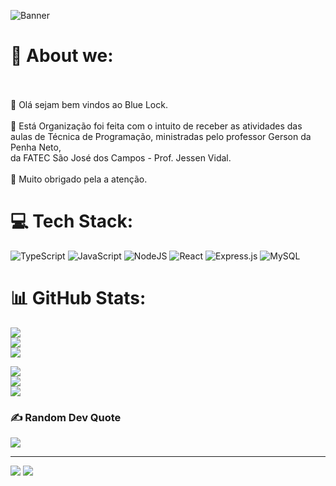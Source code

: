 ![Banner](https://user-images.githubusercontent.com/101107794/205475273-64dfe09b-ba53-4d24-9330-906da4281a5c.png)



# 💫 About we:
<br><br>👯  Olá sejam bem vindos ao Blue Lock.<br><br>🤝 Está Organização foi feita com o intuito de receber as atividades das aulas de Técnica de Programação,  ministradas pelo professor Gerson da Penha Neto, <br> da FATEC São José dos Campos - Prof. Jessen Vidal.<br><br>💬 Muito obrigado pela a atenção.<br>


# 💻 Tech Stack:
![TypeScript](https://img.shields.io/badge/typescript-%23007ACC.svg?style=for-the-badge&logo=typescript&logoColor=white) ![JavaScript](https://img.shields.io/badge/javascript-%23323330.svg?style=for-the-badge&logo=javascript&logoColor=%23F7DF1E) ![NodeJS](https://img.shields.io/badge/node.js-6DA55F?style=for-the-badge&logo=node.js&logoColor=white) ![React](https://img.shields.io/badge/react-%2320232a.svg?style=for-the-badge&logo=react&logoColor=%2361DAFB) ![Express.js](https://img.shields.io/badge/express.js-%23404d59.svg?style=for-the-badge&logo=express&logoColor=%2361DAFB) ![MySQL](https://img.shields.io/badge/mysql-%2300f.svg?style=for-the-badge&logo=mysql&logoColor=white)

# 📊 GitHub Stats:
![](https://github-readme-stats.vercel.app/api?username=JulioL2001&theme=buefy&hide_border=false&include_all_commits=true&count_private=true)<br/>
![](https://github-readme-streak-stats.herokuapp.com/?user=JulioL2001&theme=buefy&hide_border=false)<br/>
![](https://github-readme-stats.vercel.app/api/top-langs/?username=JulioL2001&theme=buefy&hide_border=false&include_all_commits=true&count_private=true&layout=compact)

![](https://github-readme-stats.vercel.app/api?username=XLryan246&theme=buefy&hide_border=false&include_all_commits=true&count_private=true)<br/>
![](https://github-readme-streak-stats.herokuapp.com/?user=XLryan246&theme=buefy&hide_border=false)<br/>
![](https://github-readme-stats.vercel.app/api/top-langs/?username=XLryan246&theme=buefy&hide_border=false&include_all_commits=true&count_private=true&layout=compact)

### ✍️ Random Dev Quote
![](https://quotes-github-readme.vercel.app/api?type=horizontal&theme=tokyonight)

---
[![](https://visitcount.itsvg.in/api?id=JulioL2001&icon=5&color=1)](https://visitcount.itsvg.in)
[![](https://visitcount.itsvg.in/api?id=XLryan246&icon=4&color=1)](https://visitcount.itsvg.in)





